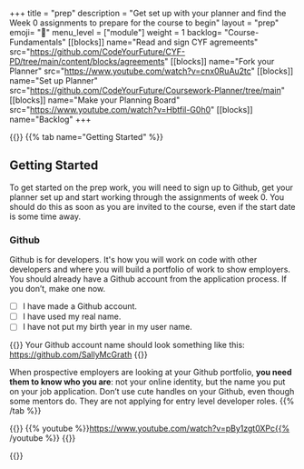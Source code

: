 +++
title = "prep"
description = "Get set up with your planner and find the Week 0 assignments to prepare for the course to begin"
layout = "prep"
emoji= "📝"
menu_level = ["module"]
weight = 1
backlog= "Course-Fundamentals"
[[blocks]]
name="Read and sign CYF agremeents"
src="https://github.com/CodeYourFuture/CYF-PD/tree/main/content/blocks/agreements"
[[blocks]]
name="Fork your Planner"
src="https://www.youtube.com/watch?v=cnx0RuAu2tc"
[[blocks]]
name="Set up Planner"
src="https://github.com/CodeYourFuture/Coursework-Planner/tree/main"
[[blocks]]
name="Make your Planning Board"
src="https://www.youtube.com/watch?v=Hbtfil-G0h0"
[[blocks]]
name="Backlog"
+++

{{<tabs name="prep">}}
{{% tab name="Getting Started" %}}

## Getting Started

To get started on the prep work, you will need to sign up to Github, get your planner set up and start working through the assignments of week 0. You should do this as soon as you are invited to the course, even if the start date is some time away.

### Github

Github is for developers. It's how you will work on code with other developers and where you will build a portfolio of work to show employers. You should already have a Github account from the application process. If you don’t, make one now.

- [ ] I have made a Github account.
- [ ] I have used my real name.
- [ ] I have not put my birth year in my user name.

{{<note type="tip" title="Use your name">}}
Your Github account name should look something like this: https://github.com/SallyMcGrath
{{</note>}}

When prospective employers are looking at your Github portfolio, **you need them to know who you are**: not your online identity, but the name you put on your job application. Don’t use cute handles on your Github, even though some mentors do. They are not applying for entry level developer roles.
{{% /tab %}}

{{<tab name="What is GitHub">}}
{{% youtube %}}https://www.youtube.com/watch?v=pBy1zgt0XPc{{% /youtube %}}
{{</tab>}}

{{</tabs>}}
